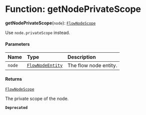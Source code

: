 # Function: getNodePrivateScope

**getNodePrivateScope**(`node`): [`FlowNodeScope`](/en/auto-docs/editor/interfaces/FlowNodeScope.md)

Use `node.privateScope` instead.

#### Parameters

| Name | Type | Description |
| :------ | :------ | :------ |
| `node` | [`FlowNodeEntity`](/en/auto-docs/editor/classes/FlowNodeEntity-1.md) | The flow node entity. |

#### Returns

[`FlowNodeScope`](/en/auto-docs/editor/interfaces/FlowNodeScope.md)

The private scope of the node.

**`Deprecated`**

